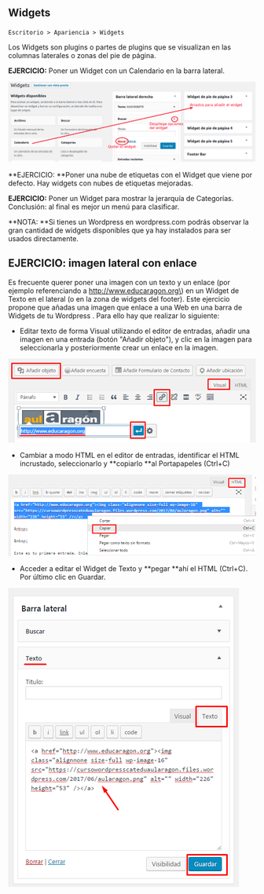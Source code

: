 ## Widgets

`Escritorio > Apariencia > Widgets`

Los Widgets son plugins o partes de plugins que se visualizan en las columnas laterales o zonas del pie de página.

**EJERCICIO:** Poner un Widget con un Calendario en la barra lateral.

![](/assets/widgets.png)

**EJERCICIO: **Poner una nube de etiquetas con el Widget que viene por defecto. Hay widgets con nubes de etiquetas mejoradas.

**EJERCICIO:** Poner un Widget para mostrar la jerarquía de Categorías. Conclusión: al final es mejor un menú para clasificar.

**NOTA: **Si tienes un Wordpress en wordpress.com podrás observar la gran cantidad de widgets disponibles que ya hay instalados para ser usados directamente.

## EJERCICIO: imagen lateral con enlace

Es frecuente querer poner una imagen con un texto y un enlace \(por ejemplo referenciando a http://www.educaragon.org\) en un Widget de Texto en el lateral \(o en la zona de widgets del footer\). Este ejercicio propone que añadas una imagen que enlace a una Web en una barra de Widgets de tu Wordpress . Para ello hay que realizar lo siguiente:

* Editar texto de forma Visual utilizando el editor de entradas, añadir una imagen en una entrada \(botón "Añadir objeto"\),  y clic en la imagen para seleccionarla y posteriormente crear un enlace en la imagen.

![](/assets/crear-enlace-en-imagen.png)

* Cambiar a modo HTML en el editor de entradas, identificar el HTML incrustado, seleccionarlo y **copiarlo **al Portapapeles \(Ctrl+C\)

![](/assets/crear-enlace-en-imagen-html.png)

* Acceder a editar el Widget de Texto y **pegar **ahí el HTML \(Ctrl+C\). Por último clic en Guardar.

![](/assets/crear-enlace-en-imagen-widget.png)

